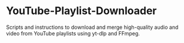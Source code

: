 # YouTube-Playlist-Downloader
Scripts and instructions to download and merge high-quality audio and video from YouTube playlists using yt-dlp and FFmpeg.
